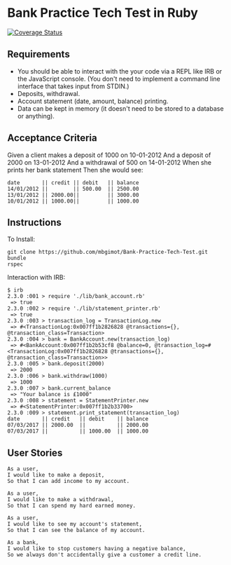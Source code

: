 # Bank Practice Tech Test in Ruby
[![Coverage Status](https://coveralls.io/repos/github/mbgimot/Bank-Practice-Tech-Test/badge.svg?branch=master)](https://coveralls.io/github/mbgimot/Bank-Practice-Tech-Test?branch=master)

Requirements
-----
* You should be able to interact with the your code via a REPL like IRB or the JavaScript console. (You don't need to implement a command line interface that takes input from STDIN.)
* Deposits, withdrawal.
* Account statement (date, amount, balance) printing.
* Data can be kept in memory (it doesn't need to be stored to a database or anything).

Acceptance Criteria
-----
Given a client makes a deposit of 1000 on 10-01-2012 And a deposit of 2000 on 13-01-2012 And a withdrawal of 500 on 14-01-2012 When she prints her bank statement Then she would see:

```
date       || credit || debit   || balance
14/01/2012 ||        || 500.00  || 2500.00
13/01/2012 || 2000.00||         || 3000.00
10/01/2012 || 1000.00||         || 1000.00
```

Instructions
-----
To Install:
```
git clone https://github.com/mbgimot/Bank-Practice-Tech-Test.git
bundle
rspec
```

Interaction with IRB:
```
$ irb
2.3.0 :001 > require './lib/bank_account.rb'
 => true
2.3.0 :002 > require './lib/statement_printer.rb'
 => true
2.3.0 :003 > transaction_log = TransactionLog.new
 => #<TransactionLog:0x007ff1b2826828 @transactions={}, @transaction_class=Transaction>
2.3.0 :004 > bank = BankAccount.new(transaction_log)
 => #<BankAccount:0x007ff1b2b53cf8 @balance=0, @transaction_log=#<TransactionLog:0x007ff1b2826828 @transactions={}, @transaction_class=Transaction>>
2.3.0 :005 > bank.deposit(2000)
 => 2000
2.3.0 :006 > bank.withdraw(1000)
 => 1000
2.3.0 :007 > bank.current_balance
 => "Your balance is £1000"
2.3.0 :008 > statement = StatementPrinter.new
 => #<StatementPrinter:0x007ff1b2b33700>
2.3.0 :009 > statement.print_statement(transaction_log)
date       || credit   || debit    || balance
07/03/2017 || 2000.00  ||          || 2000.00
07/03/2017 ||          || 1000.00  || 1000.00

```

User Stories
-----
```
As a user,
I would like to make a deposit,
So that I can add income to my account.

As a user,
I would like to make a withdrawal,
So that I can spend my hard earned money.

As a user,
I would like to see my account's statement,
So that I can see the balance of my account.

As a bank,
I would like to stop customers having a negative balance,
So we always don't accidentally give a customer a credit line.
```
